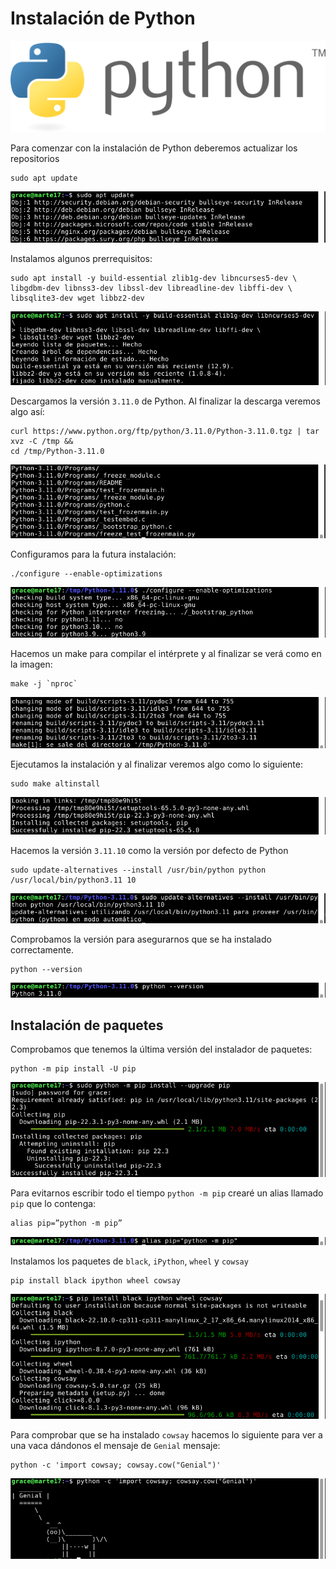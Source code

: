 # Instalación de Python


<div align="center">
  <img src="./Images/logo_python.png">
</div>

Para comenzar con la instalación de Python deberemos actualizar los repositorios

```
sudo apt update
```

<div align="center">
  <img src="./Screenshots/Python1.png">
</div>

Instalamos algunos prerrequisitos:

```
sudo apt install -y build-essential zlib1g-dev libncurses5-dev \
libgdbm-dev libnss3-dev libssl-dev libreadline-dev libffi-dev \
libsqlite3-dev wget libbz2-dev
```

<div align="center">
  <img src="./Screenshots/Python2.png">
</div>

Descargamos la versión `3.11.0` de Python. Al finalizar la descarga veremos algo así:

```
curl https://www.python.org/ftp/python/3.11.0/Python-3.11.0.tgz | tar xvz -C /tmp &&
cd /tmp/Python-3.11.0
```
<div align="center">
  <img src="./Screenshots/Python3.png">
</div>

Configuramos para la futura instalación:

```
./configure --enable-optimizations
```

<div align="center">
  <img src="./Screenshots/Python4.png">
</div>

Hacemos un make para compilar el intérprete y al finalizar se verá como en la imagen:

```
make -j `nproc`
```
<div align="center">
  <img src="./Screenshots/Python5.png">
</div>

Ejecutamos la instalación y al finalizar veremos algo como lo siguiente:

```
sudo make altinstall
```
<div align="center">
  <img src="./Screenshots/Python6.png">
</div>

Hacemos la versión `3.11.10` como la versión por defecto de Python

```
sudo update-alternatives --install /usr/bin/python python /usr/local/bin/python3.11 10
```

<div align="center">
  <img src="./Screenshots/Python7.png">
</div>

Comprobamos la versión para asegurarnos que se ha instalado correctamente.

```
python --version
```

<div align="center">
  <img src="./Screenshots/Python8.png">
</div>


## Instalación de paquetes

Comprobamos que tenemos la última versión del instalador de paquetes:

```
python -m pip install -U pip
```

<div align="center">
  <img src="./Screenshots/Python9.png">
</div>

Para evitarnos escribir todo el tiempo `python -m pip` crearé un alias llamado `pip` que lo contenga:

```
alias pip=”python -m pip”
```

<div align="center">
  <img src="./Screenshots/Python10.png">
</div>

Instalamos los paquetes de `black`, `iPython`, `wheel` y `cowsay`

```
pip install black ipython wheel cowsay
```

<div align="center">
  <img src="./Screenshots/Python11.png">
</div>

Para comprobar que se ha instalado `cowsay` hacemos lo siguiente para ver a una vaca dándonos el mensaje de `Genial` mensaje:

```
python -c 'import cowsay; cowsay.cow("Genial")'
```
<div align="center">
  <img src="./Screenshots/Python12.png">
</div>
